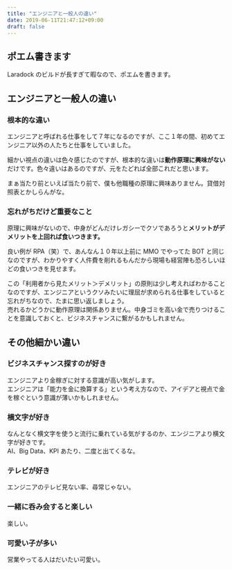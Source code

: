 ```yaml
---
title: "エンジニアと一般人の違い"
date: 2019-06-11T21:47:12+09:00
draft: false
---
```


## ポエム書きます

Laradock のビルドが長すぎて暇なので、ポエムを書きます。

## エンジニアと一般人の違い

### 根本的な違い

エンジニアと呼ばれる仕事をして７年になるのですが、ここ１年の間、初めてエンジニア以外の人たちと仕事をしていました。

細かい視点の違いは色々感じたのですが、根本的な違いは**動作原理に興味がない**だけです。色々違いはあるのですが、元をたどれば全部これだと思います。

まぁ当たり前といえば当たり前で、僕も他職種の原理に興味ありません。貸借対照表とかしらんがな。

### 忘れがちだけど重要なこと

原理に興味がないので、中身がどんだけレガシーでクソであろうと**メリットがデメリットを上回れば食いつきます。**

良い例が RPA（笑）で、あんなん１０年以上前に MMO でやってた BOT と同じなのですが、わかりやすく人件費を削れるもんだから現場も経営陣も恐ろしいほどの食いつきを見せます。

この「利用者から見たメリット＞デメリット」の原則は少し考えればわかることなのですが、エンジニアというクソみたいに理屈が求められる仕事をしていると忘れがちなので、たまに思い返しましょう。  
売れるかどうかに動作原理は関係ありません。中身ゴミを高い金で売りつけることを意識しておくと、ビジネスチャンスに繋がるかもしれません。

## その他細かい違い

### ビジネスチャンス探すのが好き

エンジニアより金稼ぎに対する意識が高い気がします。  
エンジニアは「能力を金に換算する」という考え方なので、アイデアと視点で金を稼ぐという意識が薄いかもしれません。

### 横文字が好き

なんとなく横文字を使うと流行に乗れている気がするのか、エンジニアより横文字が好きです。  
AI、Big Data、KPI あたり、二度と出てくるな。

### テレビが好き

エンジニアのテレビ見ない率、尋常じゃない。

### 一緒に呑み会すると楽しい

楽しい。

### 可愛い子が多い

営業やってる人はだいたい可愛い。
